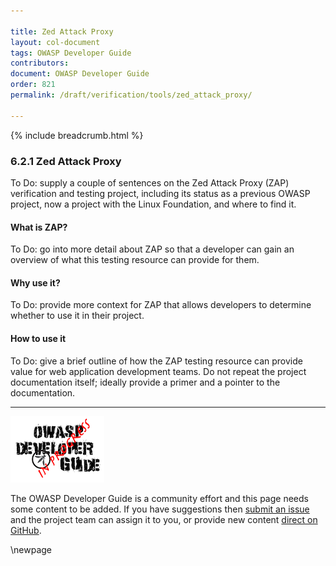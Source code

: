 ```yaml
---

title: Zed Attack Proxy
layout: col-document
tags: OWASP Developer Guide
contributors:
document: OWASP Developer Guide
order: 821
permalink: /draft/verification/tools/zed_attack_proxy/

---
```


{% include breadcrumb.html %}

### 6.2.1 Zed Attack Proxy

To Do: supply a couple of sentences on the Zed Attack Proxy (ZAP) verification and testing project,
including its status as a previous OWASP project, now a project with the Linux Foundation, and where to find it.

#### What is ZAP?

To Do: go into more detail about ZAP so that a developer
can gain an overview of what this testing resource can provide for them.

#### Why use it?

To Do: provide more context for ZAP that allows developers to determine whether to use it in their project.

#### How to use it

To Do: give a brief outline of how the ZAP testing resource can provide value for web application development teams.
Do not repeat the project documentation itself; ideally provide a primer and a pointer to the documentation.

----

![Developer Guide](../../assets/images/dg_wip.png "OWASP Developer Guide")

The OWASP Developer Guide is a community effort and this page needs some content to be added.
If you have suggestions then [submit an issue][issue080201] and the project team can assign it to you,
or provide new content [direct on GitHub][edit080201].

[issue080201]: https://github.com/OWASP/www-project-developer-guide/issues/new?labels=enhancement&template=request.md&title=Update:%2008-verification/02-tools/01-zap
[edit080201]: https://github.com/OWASP/www-project-developer-guide/blob/main/draft/08-verification/02-tools/01-zap.md

\newpage

